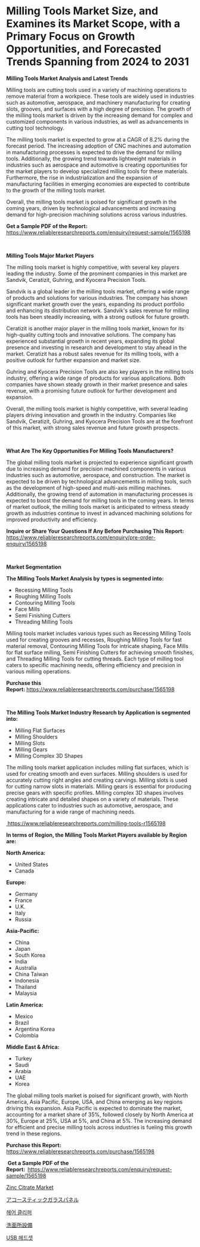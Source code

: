 <p><h1>Milling Tools Market Size, and Examines its Market Scope, with a Primary Focus on Growth Opportunities, and Forecasted Trends Spanning from 2024 to 2031</h1></p><p><strong>Milling Tools Market Analysis and Latest Trends</strong></p>
<p><p>Milling tools are cutting tools used in a variety of machining operations to remove material from a workpiece. These tools are widely used in industries such as automotive, aerospace, and machinery manufacturing for creating slots, grooves, and surfaces with a high degree of precision. The growth of the milling tools market is driven by the increasing demand for complex and customized components in various industries, as well as advancements in cutting tool technology.</p><p>The milling tools market is expected to grow at a CAGR of 8.2% during the forecast period. The increasing adoption of CNC machines and automation in manufacturing processes is expected to drive the demand for milling tools. Additionally, the growing trend towards lightweight materials in industries such as aerospace and automotive is creating opportunities for the market players to develop specialized milling tools for these materials. Furthermore, the rise in industrialization and the expansion of manufacturing facilities in emerging economies are expected to contribute to the growth of the milling tools market.</p><p>Overall, the milling tools market is poised for significant growth in the coming years, driven by technological advancements and increasing demand for high-precision machining solutions across various industries.</p></p>
<p><strong>Get a Sample PDF of the Report:&nbsp;</strong> <a href="https://www.reliableresearchreports.com/enquiry/request-sample/1565198">https://www.reliableresearchreports.com/enquiry/request-sample/1565198</a></p>
<p>&nbsp;</p>
<p><strong>Milling Tools Major Market Players</strong></p>
<p><p>The milling tools market is highly competitive, with several key players leading the industry. Some of the prominent companies in this market are Sandvik, Ceratizit, Guhring, and Kyocera Precision Tools.</p><p>Sandvik is a global leader in the milling tools market, offering a wide range of products and solutions for various industries. The company has shown significant market growth over the years, expanding its product portfolio and enhancing its distribution network. Sandvik's sales revenue for milling tools has been steadily increasing, with a strong outlook for future growth.</p><p>Ceratizit is another major player in the milling tools market, known for its high-quality cutting tools and innovative solutions. The company has experienced substantial growth in recent years, expanding its global presence and investing in research and development to stay ahead in the market. Ceratizit has a robust sales revenue for its milling tools, with a positive outlook for further expansion and market size.</p><p>Guhring and Kyocera Precision Tools are also key players in the milling tools industry, offering a wide range of products for various applications. Both companies have shown steady growth in their market presence and sales revenue, with a promising future outlook for further development and expansion.</p><p>Overall, the milling tools market is highly competitive, with several leading players driving innovation and growth in the industry. Companies like Sandvik, Ceratizit, Guhring, and Kyocera Precision Tools are at the forefront of this market, with strong sales revenue and future growth prospects.</p></p>
<p>&nbsp;</p>
<p><strong>What Are The Key Opportunities For Milling Tools Manufacturers?</strong></p>
<p><p>The global milling tools market is projected to experience significant growth due to increasing demand for precision machined components in various industries such as automotive, aerospace, and construction. The market is expected to be driven by technological advancements in milling tools, such as the development of high-speed and multi-axis milling machines. Additionally, the growing trend of automation in manufacturing processes is expected to boost the demand for milling tools in the coming years. In terms of market outlook, the milling tools market is anticipated to witness steady growth as industries continue to invest in advanced machining solutions for improved productivity and efficiency.</p></p>
<p><strong>Inquire or Share Your Questions If Any Before Purchasing This Report:</strong> <a href="https://www.reliableresearchreports.com/enquiry/pre-order-enquiry/1565198">https://www.reliableresearchreports.com/enquiry/pre-order-enquiry/1565198</a></p>
<p>&nbsp;</p>
<p><strong>Market Segmentation</strong></p>
<p><strong>The Milling Tools Market Analysis by types is segmented into:</strong></p>
<p><ul><li>Recessing Milling Tools</li><li>Roughing Milling Tools</li><li>Contouring Milling Tools</li><li>Face Mills</li><li>Semi Finishing Cutters</li><li>Threading Milling Tools</li></ul></p>
<p><p>Milling tools market includes various types such as Recessing Milling Tools used for creating grooves and recesses, Roughing Milling Tools for fast material removal, Contouring Milling Tools for intricate shaping, Face Mills for flat surface milling, Semi Finishing Cutters for achieving smooth finishes, and Threading Milling Tools for cutting threads. Each type of milling tool caters to specific machining needs, offering efficiency and precision in various milling operations.</p></p>
<p><strong>Purchase this Report:&nbsp;</strong><a href="https://www.reliableresearchreports.com/purchase/1565198">https://www.reliableresearchreports.com/purchase/1565198</a></p>
<p>&nbsp;</p>
<p><strong>The Milling Tools Market Industry Research by Application is segmented into:</strong></p>
<p><ul><li>Milling Flat Surfaces</li><li>Milling Shoulders</li><li>Milling Slots</li><li>Milling Gears</li><li>Milling Complex 3D Shapes</li></ul></p>
<p><p>The milling tools market application includes milling flat surfaces, which is used for creating smooth and even surfaces. Milling shoulders is used for accurately cutting right angles and creating carvings. Milling slots is used for cutting narrow slots in materials. Milling gears is essential for producing precise gears with specific profiles. Milling complex 3D shapes involves creating intricate and detailed shapes on a variety of materials. These applications cater to industries such as automotive, aerospace, and manufacturing for a wide range of machining needs.</p></p>
<p><a href="https://www.reliableresearchreports.com/milling-tools-r1565198">&nbsp;https://www.reliableresearchreports.com/milling-tools-r1565198</a></p>
<p><strong>In terms of Region, the Milling Tools Market Players available by Region are:</strong></p>
<p>
    <p> <strong> North America: </strong>
        <ul>
            <li>United States</li>
            <li>Canada</li>
        </ul>
        </p> 
    <p> <strong> Europe: </strong>
        <ul>
            <li>Germany</li>
            <li>France</li>
            <li>U.K.</li>
            <li>Italy</li>
            <li>Russia</li>
        </ul>
        </p> 
    <p> <strong> Asia-Pacific: </strong>
        <ul>
            <li>China</li>
            <li>Japan</li>
            <li>South Korea</li>
            <li>India</li>
            <li>Australia</li>
            <li>China Taiwan</li>
            <li>Indonesia</li>
            <li>Thailand</li>
            <li>Malaysia</li>
        </ul>
        </p> 
    <p> <strong> Latin America: </strong>
        <ul>
            <li>Mexico</li>
            <li>Brazil</li>
            <li>Argentina Korea</li>
            <li>Colombia</li>
        </ul>
        </p> 
    <p> <strong> Middle East & Africa: </strong>
        <ul>
            <li>Turkey</li>
            <li>Saudi</li>
            <li>Arabia</li>
            <li>UAE</li>
            <li>Korea</li>
        </ul>
    </p>
    </p>
<p><p>The global milling tools market is poised for significant growth, with North America, Asia Pacific, Europe, USA, and China emerging as key regions driving this expansion. Asia Pacific is expected to dominate the market, accounting for a market share of 35%, followed closely by North America at 30%, Europe at 25%, USA at 5%, and China at 5%. The increasing demand for efficient and precise milling tools across industries is fueling this growth trend in these regions.</p></p>
<p><strong>Purchase this Report: </strong><a href="https://www.reliableresearchreports.com/purchase/1565198">https://www.reliableresearchreports.com/purchase/1565198</a></p>
<p>&nbsp;<strong>Get a Sample PDF of the Report:&nbsp;&nbsp;</strong><a href="https://www.reliableresearchreports.com/enquiry/request-sample/1565198">https://www.reliableresearchreports.com/enquiry/request-sample/1565198</a></p>
<p><strong></strong></p>
<p><p><a href="https://www.linkedin.com/pulse/zinc-citrate-market-goal-estimating-size-future-growth-potential-6qfwc?trackingId=QSkK0S5N6Gje2uT3z9US3w%3D%3D">Zinc Citrate Market</a></p><p><a href="https://github.com/EmoryYundt1935/Market-Research-Report-List-1/blob/main/473070526755.md">アコースティックガラスパネル</a></p><p><a href="https://medium.com/@hershelkris/%ED%97%A4%EC%96%B4-%ED%81%B4%EB%A6%AC%ED%8D%BC-%EC%8B%9C%EC%9E%A5-%EB%B6%84%EC%84%9D-%EB%B0%8F-%ED%81%AC%EA%B8%B0-%EC%98%88%EC%B8%A1%EC%9D%80-2024%EB%85%84%EB%B6%80%ED%84%B0-2031%EB%85%84%EA%B9%8C%EC%A7%80%EC%9D%98-%EA%B8%B0%EA%B0%84%EC%97%90-%EB%8C%80%ED%95%B4-%EC%9D%B4%EB%A3%A8%EC%96%B4%EC%A1%8C%EC%8A%B5%EB%8B%88%EB%8B%A4-a04905141416">헤어 클리퍼</a></p><p><a href="https://medium.com/@murraycod1929/%E3%83%88%E3%82%A4%E3%83%AC%E8%A8%AD%E5%82%99%E5%B8%82%E5%A0%B4%E3%81%AF-%E5%B8%82%E5%A0%B4%E3%82%B7%E3%82%A7%E3%82%A2-%E5%B8%82%E5%A0%B4%E5%8B%95%E5%90%91-%E5%B8%82%E5%A0%B4%E6%88%90%E9%95%B7%E3%81%AB%E9%96%A2%E3%81%99%E3%82%8B%E6%83%85%E5%A0%B1%E3%82%92%E6%8F%90%E4%BE%9B%E3%81%97%E3%81%BE%E3%81%99-15d73554fd6a">洗面所設備</a></p><p><a href="https://medium.com/@lowellleke20231/usb-%ED%97%A4%EB%93%9C%EC%85%8B-%EC%8B%9C%EC%9E%A5-%ED%86%B5%EC%B0%B0-%EC%8B%9C%EC%9E%A5-%EB%8F%99%ED%96%A5-%EC%84%B1%EC%9E%A5-2024%EB%85%84%EB%B6%80%ED%84%B0-2031%EB%85%84%EA%B9%8C%EC%A7%80-%EC%98%88%EC%B8%A1%EB%90%9C-%EA%B2%83-d32c91d706db">USB 헤드셋</a></p></p>